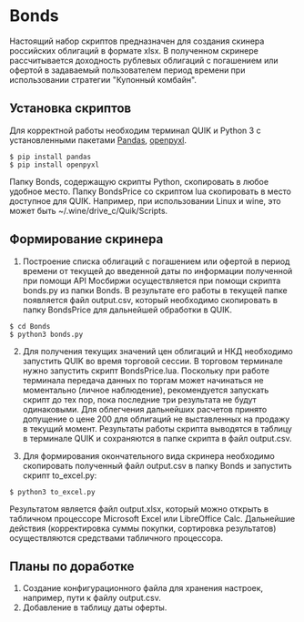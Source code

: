 ﻿# Bonds

Настоящий набор скриптов предназначен для создания скинера российских облигаций в формате xlsx. В полученном скринере рассчитывается доходность рублевых облигаций с погашением или офертой в задаваемый пользователем период времени при использовании стратегии "Купонный комбайн".

## Установка скриптов

Для корректной работы необходим терминал QUIK и Python 3 с установленными пакетами [Pandas](https://pandas.pydata.org/), [openpyxl](https://github.com/theorchard/openpyxl).

<!-- termynal -->

```
$ pip install pandas
$ pip install openpyxl
```

Папку Bonds, содержащую скрипты Python, скопировать в любое удобное место. Папку BondsPrice со скриптом lua скопировать в место доступное для QUIK. Например, при использовании Linux и wine, это может быть ~/.wine/drive_c/Quik/Scripts.

## Формирование скринера

1. Построение списка облигаций с погашением или офертой в период времени от текущей до введенной даты по информации полученной при помощи API Мосбиржи осуществляется при помощи скрипта bonds.py из папки Bonds. В результате его работы в текущей папке появляется файл output.csv, который необходимо скопировать в папку BondsPrice для дальнейшей обработки в QUIK.

<!-- termynal -->

```
$ cd Bonds
$ python3 bonds.py
```

2. Для получения текущих значений цен облигаций и НКД необходимо запустить QUIK во время торговой сессии. В торговом терминале нужно запустить скрипт BondsPrice.lua. Поскольку при работе терминала передача данных по торгам может начинаться не моментально (личное наблюдение), рекомендуется запускать скрипт до тех пор, пока последние три результата не будут одинаковыми.
Для облегчения дальнейших расчетов принято допущение о цене 200 для облигаций не выставленных на продажу в текущий момент.
Результаты работы скрипта выводятся в таблицу в терминале QUIK и сохраняются в папке скрипта в файл output.csv.

3. Для формирования окончательного вида скринера необходимо скопировать полученный файл output.csv в папку Bonds и запустить скрипт to_excel.py:

<!-- termynal -->

```
$ python3 to_excel.py
```

Результатом является файл output.xlsx, который можно открыть в табличном процессоре Microsoft Excel или LibreOffice Calc. Дальнейшие действия (корректировка суммы покупки, сортировка результатов) осуществляются средствами табличного процессора.

## Планы по доработке
1. Создание конфигурационного файла для хранения настроек, например, пути к файлу output.csv.
2. Добавление в таблицу даты оферты.
